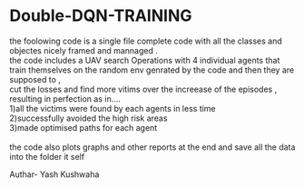# Double-DQN-TRAINING
the foolowing code is a single file complete code with all the classes and objectes nicely framed and mannaged .<br>
the code includes a UAV search Operations with 4 individual agents that train themselves on the random env genrated by the code and then they are supposed to ,<br>
cut the losses and find more vitims over the increease of the episodes , resulting in perfection as in.... <br>
1)all the victims were found by each agents in less time <br>
2)successfully avoided the high risk areas <br>
3)made optimised paths for each agent <br>
<br>
the code also plots graphs and other reports at the end and save all the data into the folder it self <br>

Authar- Yash Kushwaha
